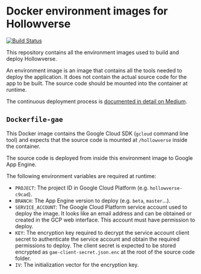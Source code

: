 Docker environment images for Hollowverse
==========================================
[![Build Status](https://travis-ci.org/hollowverse/hollowverse-docker.svg?branch=master)](https://travis-ci.org/hollowverse/hollowverse-docker)

This repository contains all the environment images used to build and deploy Hollowverse.

An environment image is an image that contains all the tools needed to deploy the application. It does not contain the actual source code for the app to be built. The source code should be mounted into the container at runtime.

The continuous deployment process is [documented in detail on Medium](https://medium.com/hollowverse/automating-deployment-to-google-app-engine-with-docker-and-travis-b8a8edb3ec31).

## `Dockerfile-gae`
This Docker image contains the Google Cloud SDK (`gcloud` command line tool) and expects that the source code is mounted at `/hollowverse` inside the container.

The source code is deployed from inside this environment image to Google App Engine.

The following environment variables are required at runtime:

* `PROJECT`: The project ID in Google Cloud Platform (e.g. `hollowverse-c9cad`).
* `BRANCH`: The App Engine version to deploy (e.g. `beta`, `master`...).
* `SERVICE_ACCOUNT`: The Google Cloud Platform service account used to deploy the image. It looks like an email address and can be obtained or created in the GCP web interface. This account must have permission to deploy.
* `KEY`: The encryption key required to decrypt the service account client secret to authenticate the service account and obtain the required permissions to deploy. The client secret is expected to be stored encrypted as `gae-client-secret.json.enc` at the root of the source code folder.
* `IV`: The initialization vector for the encryption key.


